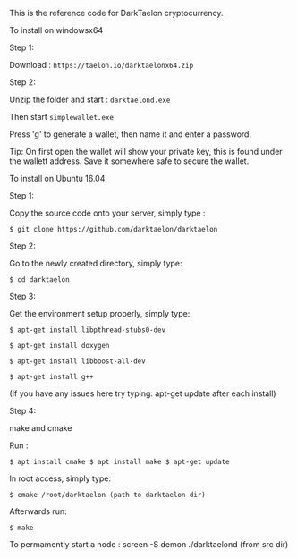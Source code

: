 This is the reference code for DarkTaelon cryptocurrency.

To install on windowsx64

Step 1:

Download : ``` https://taelon.io/darktaelonx64.zip ```

Step 2:

Unzip the folder and start : ``` darktaelond.exe ```

Then start ``` simplewallet.exe ```

Press 'g' to generate a wallet, then name it and enter a password.

Tip: On first open the wallet will show your private key, this is found under the wallett address. Save it somewhere safe to secure the wallet.

To install on Ubuntu 16.04

Step 1:

Copy the source code onto your server, simply type :

```$ git clone https://github.com/darktaelon/darktaelon```

Step 2:

Go to the newly created directory, simply type:

```$ cd darktaelon```

Step 3:

Get the environment setup properly, simply type:

```$ apt-get install libpthread-stubs0-dev```

```$ apt-get install doxygen```

```$ apt-get install libboost-all-dev```

```$ apt-get install g++```

(If you have any issues here try typing: apt-get update after each install)

Step 4:

make and cmake

Run :

```$ apt install cmake $ apt install make $ apt-get update```

In root access, simply type:

```$ cmake /root/darktaelon (path to darktaelon dir)```

Afterwards run:

```$ make```

To permamently start a node : screen -S demon ./darktaelond (from src dir)
